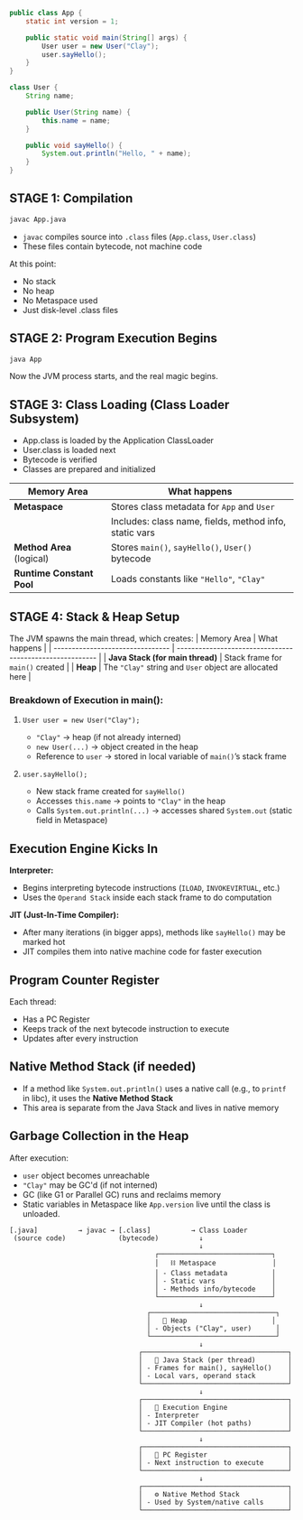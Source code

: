 ```java
public class App {
    static int version = 1;

    public static void main(String[] args) {
        User user = new User("Clay");
        user.sayHello();
    }
}

class User {
    String name;

    public User(String name) {
        this.name = name;
    }

    public void sayHello() {
        System.out.println("Hello, " + name);
    }
}

```

## STAGE 1: Compilation

```bash
javac App.java
```

- `javac` compiles source into `.class` files (`App.class`, `User.class`)
- These files contain bytecode, not machine code

At this point:

- No stack
- No heap
- No Metaspace used
- Just disk-level .class files

## STAGE 2: Program Execution Begins

```bash
java App
```

Now the JVM process starts, and the real magic begins.

## STAGE 3: Class Loading (Class Loader Subsystem)

- App.class is loaded by the Application ClassLoader
- User.class is loaded next
- Bytecode is verified
- Classes are prepared and initialized

| Memory Area               | What happens                                           |
| ------------------------- | ------------------------------------------------------ |
| **Metaspace**             | Stores class metadata for `App` and `User`             |
|                           | Includes: class name, fields, method info, static vars |
| **Method Area** (logical) | Stores `main()`, `sayHello()`, `User()` bytecode       |
| **Runtime Constant Pool** | Loads constants like `"Hello"`, `"Clay"`               |

## STAGE 4: Stack & Heap Setup

The JVM spawns the main thread, which creates:
| Memory Area | What happens |
| -------------------------------- | -------------------------------------------------------- |
| **Java Stack (for main thread)** | Stack frame for `main()` created |
| **Heap** | The `"Clay"` string and `User` object are allocated here |

### Breakdown of Execution in main():

1.  `User user = new User("Clay");`

    - `"Clay"` → heap (if not already interned)
    - `new User(...)` → object created in the heap
    - Reference to `user` → stored in local variable of `main()`’s stack frame

2.  `user.sayHello();`

    - New stack frame created for `sayHello()`
    - Accesses `this.name` → points to `"Clay"` in the heap
    - Calls `System.out.println(...)` → accesses shared `System.out` (static field in Metaspace)

## Execution Engine Kicks In

**Interpreter:**

- Begins interpreting bytecode instructions (`ILOAD`, `INVOKEVIRTUAL`, etc.)
- Uses the `Operand Stack` inside each stack frame to do computation

**JIT (Just-In-Time Compiler):**

- After many iterations (in bigger apps), methods like `sayHello()` may be marked hot
- JIT compiles them into native machine code for faster execution

## Program Counter Register

Each thread:

- Has a PC Register
- Keeps track of the next bytecode instruction to execute
- Updates after every instruction

## Native Method Stack (if needed)

- If a method like `System.out.println()` uses a native call (e.g., to `printf` in libc), it uses the **Native Method Stack**
- This area is separate from the Java Stack and lives in native memory

## Garbage Collection in the Heap

After execution:

- `user` object becomes unreachable
- `"Clay"` may be GC'd (if not interned)
- GC (like G1 or Parallel GC) runs and reclaims memory
- Static variables in Metaspace like `App.version` live until the class is unloaded.

```pgsql
[.java]          → javac → [.class]          → Class Loader
 (source code)             (bytecode)          ↓
                                               ↓
                                    ┌────────────────────────────┐
                                    │   ⛓ Metaspace              │
                                    │ - Class metadata           │
                                    │ - Static vars              │
                                    │ - Methods info/bytecode    │
                                    └────────────────────────────┘
                                               ↓
                                  ┌───────────────────────────────┐
                                  │   💾 Heap                     │
                                  │ - Objects ("Clay", user)      │
                                  └───────────────────────────────┘
                                               ↓
                                ┌────────────────────────────────────┐
                                │   🧮 Java Stack (per thread)        │
                                │ - Frames for main(), sayHello()    │
                                │ - Local vars, operand stack        │
                                └────────────────────────────────────┘
                                               ↓
                                ┌────────────────────────────────────┐
                                │   🔁 Execution Engine               │
                                │ - Interpreter                      │
                                │ - JIT Compiler (hot paths)         │
                                └────────────────────────────────────┘
                                               ↓
                                ┌────────────────────────────────────┐
                                │   🧭 PC Register                    │
                                │ - Next instruction to execute      │
                                └────────────────────────────────────┘
                                               ↓
                                ┌────────────────────────────────────┐
                                │   ⚙ Native Method Stack            │
                                │ - Used by System/native calls      │
                                └────────────────────────────────────┘

```
